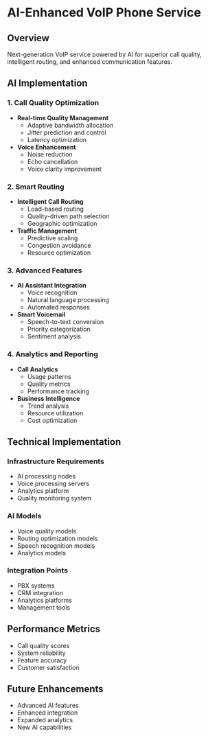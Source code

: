 # AI-Enhanced VoIP Phone Service

## Overview
Next-generation VoIP service powered by AI for superior call quality, intelligent routing, and enhanced communication features.

## AI Implementation

### 1. Call Quality Optimization
- **Real-time Quality Management**
  - Adaptive bandwidth allocation
  - Jitter prediction and control
  - Latency optimization
- **Voice Enhancement**
  - Noise reduction
  - Echo cancellation
  - Voice clarity improvement

### 2. Smart Routing
- **Intelligent Call Routing**
  - Load-based routing
  - Quality-driven path selection
  - Geographic optimization
- **Traffic Management**
  - Predictive scaling
  - Congestion avoidance
  - Resource optimization

### 3. Advanced Features
- **AI Assistant Integration**
  - Voice recognition
  - Natural language processing
  - Automated responses
- **Smart Voicemail**
  - Speech-to-text conversion
  - Priority categorization
  - Sentiment analysis

### 4. Analytics and Reporting
- **Call Analytics**
  - Usage patterns
  - Quality metrics
  - Performance tracking
- **Business Intelligence**
  - Trend analysis
  - Resource utilization
  - Cost optimization

## Technical Implementation

### Infrastructure Requirements
- AI processing nodes
- Voice processing servers
- Analytics platform
- Quality monitoring system

### AI Models
- Voice quality models
- Routing optimization models
- Speech recognition models
- Analytics models

### Integration Points
- PBX systems
- CRM integration
- Analytics platforms
- Management tools

## Performance Metrics
- Call quality scores
- System reliability
- Feature accuracy
- Customer satisfaction

## Future Enhancements
- Advanced AI features
- Enhanced integration
- Expanded analytics
- New AI capabilities 